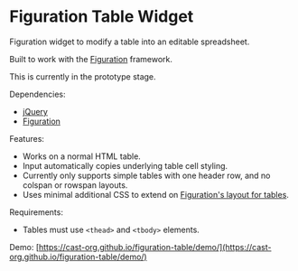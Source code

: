 # Figuration Table Widget

Figuration widget to modify a table into an editable spreadsheet.

Built to work with the [Figuration](http://figuration.org) framework.

This is currently in the prototype stage.

Dependencies:
- [jQuery](http://jquery.com/)
- [Figuration](http://figuration.org)

Features:
- Works on a normal HTML table.
- Input automatically copies underlying table cell styling.
- Currently only supports simple tables with one header row, and no colspan or rowspan layouts.
- Uses minimal additional CSS to extend on [Figuration's layout for tables](http://figuration.org/content/tables/).

Requirements:
- Tables must use `<thead>` and `<tbody>` elements.

Demo:
[https://cast-org.github.io/figuration-table/demo/](https://cast-org.github.io/figuration-table/demo/)